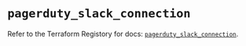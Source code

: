 # `pagerduty_slack_connection`

Refer to the Terraform Registory for docs: [`pagerduty_slack_connection`](https://www.terraform.io/docs/providers/pagerduty/r/slack_connection).
